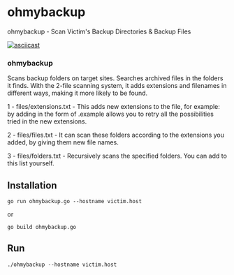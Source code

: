 # ohmybackup
ohmybackup - Scan Victim's Backup Directories & Backup Files

[![asciicast](https://asciinema.org/a/KqJidcE8HewnNwGjop8AanycO.svg)](https://asciinema.org/a/KqJidcE8HewnNwGjop8AanycO)

### ohmybackup #

Scans backup folders on target sites. Searches archived files in the folders it finds.
With the 2-file scanning system, it adds extensions and filenames in different ways, making it more likely to be found.

1 - files/extensions.txt - This adds new extensions to the file, for example: by adding in the form of .example allows you to retry all the possibilities tried in the new extensions.

2 - files/files.txt - It can scan these folders according to the extensions you added, by giving them new file names.

3 - files/folders.txt - Recursively scans the specified folders. You can add to this list yourself.


## Installation

`go run ohmybackup.go --hostname victim.host`

or 

`go build ohmybackup.go`

## Run

`./ohmybackup --hostname victim.host `

